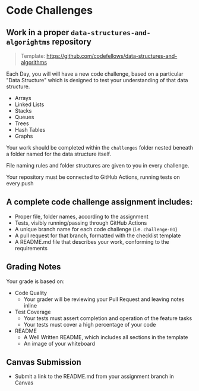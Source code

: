 # Code Challenges

## Work in a proper `data-structures-and-algorightms` repository

> Template: <https://github.com/codefellows/data-structures-and-algorithms>

Each Day, you will will have a new code challenge, based on a particular "Data Structure" which is designed to test your understanding of that data structure.

- Arrays
- Linked Lists
- Stacks
- Queues
- Trees
- Hash Tables
- Graphs

Your work should be completed within the `challenges` folder nested beneath a folder named for the data structure itself.

File naming rules and folder structures are given to you in every challenge.

Your repository must be connected to GitHub Actions, running tests on every push

## A complete code challenge assignment includes:

- Proper file, folder names, according to the assignment
- Tests, visibly running/passing through GitHub Actions
- A unique branch name for each code challenge (i.e. `challenge-01`)
- A pull request for that branch, formatted with the checklist template
- A README.md file that describes your work, conforming to the requirements

## Grading Notes

Your grade is based on:

- Code Quality
  - Your grader will be reviewing your Pull Request and leaving notes inline
- Test Coverage
  - Your tests must assert completion and operation of the feature tasks
  - Your tests must cover a high percentage of your code
- README
  - A Well Written README, which includes all sections in the template
  - An image of your whiteboard

## Canvas Submission

- Submit a link to the README.md from your assignment branch in Canvas
